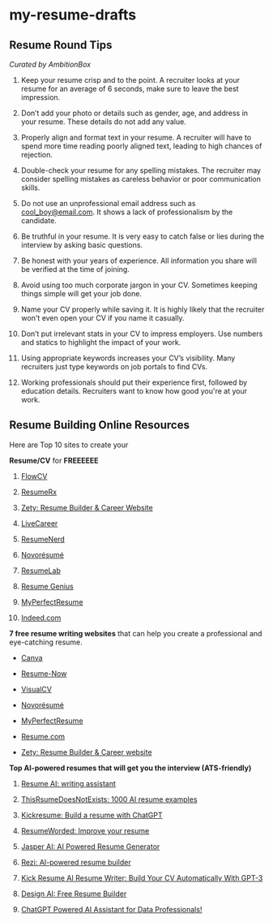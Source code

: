# my-resume-drafts

## Resume Round Tips
_Curated by AmbitionBox_

1) Keep your resume crisp and to the point. A recruiter looks at your resume for an average of 6 seconds, make sure to leave the best impression.

2) Don’t add your photo or details such as gender, age, and address in your resume. These details do not add any value.

3) Properly align and format text in your resume. A recruiter will have to spend more time reading poorly aligned text, leading to high chances of rejection.

4) Double-check your resume for any spelling mistakes. The recruiter may consider spelling mistakes as careless behavior or poor communication skills.

5) Do not use an unprofessional email address such as cool_boy@email.com. It shows a lack of professionalism by the candidate.

6) Be truthful in your resume. It is very easy to catch false or lies during the interview by asking basic questions.

7) Be honest with your years of experience. All information you share will be verified at the time of joining.

8) Avoid using too much corporate jargon in your CV. Sometimes keeping things simple will get your job done.

9) Name your CV properly while saving it. It is highly likely that the recruiter won't even open your CV if you name it casually.

10) Don’t put irrelevant stats in your CV to impress employers. Use numbers and statics to highlight the impact of your work.

11) Using appropriate keywords increases your CV’s visibility. Many recruiters just type keywords on job portals to find CVs.

12) Working professionals should put their experience first, followed by education details. Recruiters want to know how good you're at your work.

## Resume Building Online Resources

Here are Top 10 sites to create your

**Resume/CV** for **FREEEEEE**

1. [FlowCV](https://www.flowcv.io)

2. [ResumeRx](https://www.rxresu.me)

3. [Zety: Resume Builder & Career Website](https://www.zety.com)

4. [LiveCareer](https://www.livecareer.com)

5. [ResumeNerd](https://www.resumenerd.com)

6. [Novorésumé](https://www.novoresume.com)

7. [ResumeLab](https://www.resumelab.com/in)

8. [Resume Genius](https://www.resumegenius.com)

9. [MyPerfectResume](https://www.myperfectresume.com)

10. [Indeed.com](https://www.indeed.com/create-resume)


**7 free resume writing websites** that can help you create a professional and eye-catching resume.

* [Canva](https://www.linkedin.com/company/canva/?lipi=urn%3Ali%3Apage%3Ad_flagship3_feed%3BpjE6c829RoWmZJkd2%2B2hWw%3D%3D)

* [Resume-Now](https://www.linkedin.com/company/resume-now/?lipi=urn%3Ali%3Apage%3Ad_flagship3_feed%3BpjE6c829RoWmZJkd2%2B2hWw%3D%3D)

* [VisualCV](https://www.linkedin.com/company/visualcv/?lipi=urn%3Ali%3Apage%3Ad_flagship3_feed%3BpjE6c829RoWmZJkd2%2B2hWw%3D%3D)

* [Novorésumé](https://www.linkedin.com/company/novoresume/?lipi=urn%3Ali%3Apage%3Ad_flagship3_feed%3BpjE6c829RoWmZJkd2%2B2hWw%3D%3D)

* [MyPerfectResume](https://www.linkedin.com/company/myperfectresume/?lipi=urn%3Ali%3Apage%3Ad_flagship3_feed%3BpjE6c829RoWmZJkd2%2B2hWw%3D%3D)

* [Resume.com](https://www.linkedin.com/company/resume-com/?lipi=urn%3Ali%3Apage%3Ad_flagship3_feed%3BpjE6c829RoWmZJkd2%2B2hWw%3D%3D)

* [Zety: Resume Builder & Career website](	https://www.linkedin.com/company/zety-your-resume-builder/?lipi=urn%3Ali%3Apage%3Ad_flagship3_feed%3BpjE6c829RoWmZJkd2%2B2hWw%3D%3D)


**Top AI-powered resumes that will get you the interview (ATS-friendly)**

1. [Resume AI: writing assistant](http://ResumAI.com)

2. [ThisRsumeDoesNotExists: 1000 AI resume examples](https://thisresumedoesnotexist.com/)

3. [Kickresume: Build a resume with ChatGPT](http://Kickresume.com)

4. [ResumeWorded: Improve your resume](http://ResumeWorded.com)

5. [Jasper AI: AI Powered Resume Generator](https://www.jasper.ai/)

6. [Rezi: AI-powered resume builder](https://www.rezi.ai)

7. [Kick Resume AI Resume Writer: Build Your CV Automatically With GPT-3](https://www.kickresume.com/en/ai-resume-writer/)

8. [Design AI: Free Resume Builder](https://designs.ai/design-types/resumes)

9. [ChatGPT Powered AI Assistant for Data Professionals!](https://lnkd.in/e-_Yx82W)







